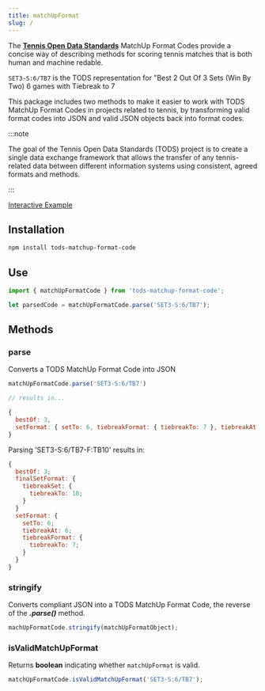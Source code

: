 ```yaml
---
title: matchUpFormat
slug: /
---
```


The **[Tennis Open Data Standards](https://itftennis.atlassian.net/wiki/spaces/TODS/pages/1272840309/MatchUp+Format+Code)** MatchUp Format Codes provide a concise way of describing methods for scoring tennis matches that is both human and machine redable.

`SET3-S:6/TB7` is the TODS representation for "Best 2 Out Of 3 Sets (Win By Two) 6 games with Tiebreak to 7

This package includes two methods to make it easier to work with TODS MatchUp Format Codes in projects related to tennis, by transforming valid format codes into JSON and valid JSON objects back into format codes.

:::note

The goal of the Tennis Open Data Standards (TODS) project is to create a single data exchange framework that allows the transfer of any tennis-related data between different information systems using consistent, agreed formats and methods.

:::

[Interactive Example](../example)

## Installation

```sh
npm install tods-matchup-format-code
```

## Use

```js
import { matchUpFormatCode } from 'tods-matchup-format-code';

let parsedCode = matchUpFormatCode.parse('SET3-S:6/TB7');
```

## Methods

### parse

Converts a TODS MatchUp Format Code into JSON

```js
matchUpFormatCode.parse('SET3-S:6/TB7')

// results in...

{
  bestOf: 3,
  setFormat: { setTo: 6, tiebreakFormat: { tiebreakTo: 7 }, tiebreakAt: 6 }
}
```

Parsing 'SET3-S:6/TB7-F:TB10' results in:

```js
{
  bestOf: 3;
  finalSetFormat: {
    tiebreakSet: {
      tiebreakTo: 10;
    }
  }
  setFormat: {
    setTo: 6;
    tiebreakAt: 6;
    tiebreakFormat: {
      tiebreakTo: 7;
    }
  }
}
```

### stringify

Converts compliant JSON into a TODS MatchUp Format Code, the reverse of the **_.parse()_** method.

```js
machUpFormatCode.stringify(matchUpFormatObject);
```

### isValidMatchUpFormat

Returns **boolean** indicating whether `matchUpFormat` is valid.

```js
matchUpFormatCode.isValidMatchUpFormat('SET3-S:6/TB7');
```
